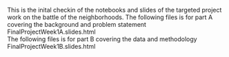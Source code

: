 This is the inital checkin of the notebooks and slides of the targeted project work on the battle of the neighborhoods.
The following files is for part A covering the background and problem statement
FinalProjectWeek1A.slides.html   
The following files is for part B covering the data and methodology
FinalProjectWeek1B.slides.html

